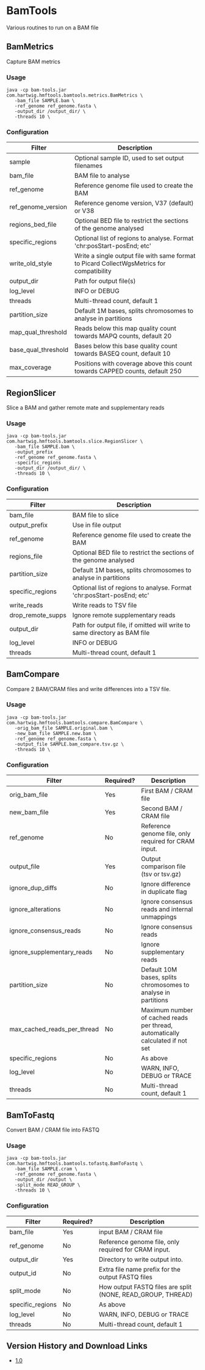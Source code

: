 # BamTools

Various routines to run on a BAM file

## BamMetrics
Capture BAM metrics

### Usage

```
java -cp bam-tools.jar com.hartwig.hmftools.bamtools.metrics.BamMetrics \
   -bam_file SAMPLE.bam \
   -ref_genome ref_genome.fasta \
   -output_dir /output_dir/ \
   -threads 10 \
```

### Configuration

Filter | Description
---|---
sample | Optional sample ID, used to set output filenames
bam_file | BAM file to analyse
ref_genome | Reference genome file used to create the BAM
ref_genome_version | Reference genome version, V37 (default) or V38
regions_bed_file | Optional BED file to restrict the sections of the genome analysed
specific_regions | Optional list of regions to analyse. Format 'chr:posStart-posEnd; etc'
write_old_style | Write a single output file with same format to Picard CollectWgsMetrics for compatibility
output_dir | Path for output file(s)
log_level | INFO or DEBUG
threads | Multi-thread count, default 1
partition_size | Default 1M bases, splits chromosomes to analyse in partitions
map_qual_threshold | Reads below this map quality count towards MAPQ counts, default 20
base_qual_threshold | Bases below this base quality count towards BASEQ count, default 10
max_coverage | Positions with coverage above this count towards CAPPED counts, default 250


## RegionSlicer
Slice a BAM and gather remote mate and supplementary reads

### Usage

```
java -cp bam-tools.jar com.hartwig.hmftools.bamtools.slice.RegionSlicer \
   -bam_file SAMPLE.bam \
   -output_prefix 
   -ref_genome ref_genome.fasta \
   -specific_regions 
   -output_dir /output_dir/ \
   -threads 10 \
```

### Configuration

Filter | Description
---|---
bam_file | BAM file to slice
output_prefix | Use in file output
ref_genome | Reference genome file used to create the BAM
regions_file | Optional BED file to restrict the sections of the genome analysed
partition_size | Default 1M bases, splits chromosomes to analyse in partitions
specific_regions | Optional list of regions to analyse. Format 'chr:posStart-posEnd; etc'
write_reads | Write reads to TSV file
drop_remote_supps | Ignore remote supplementary reads
output_dir | Path for output file, if omitted will write to same directory as BAM file
log_level | INFO or DEBUG
threads | Multi-thread count, default 1


## BamCompare
Compare 2 BAM/CRAM files and write differences into a TSV file.

### Usage

```
java -cp bam-tools.jar com.hartwig.hmftools.bamtools.compare.BamCompare \
   -orig_bam_file SAMPLE.original.bam \
   -new_bam_file SAMPLE.new.bam \
   -ref_genome ref_genome.fasta \
   -output_file SAMPLE.bam_compare.tsv.gz \ 
   -threads 10 \
```

### Configuration

| Filter                      | Required? | Description                                                                    |
|-----------------------------|-----------|--------------------------------------------------------------------------------|
| orig_bam_file               | Yes       | First BAM / CRAM file                                                          |
| new_bam_file                | Yes       | Second BAM / CRAM file                                                         |
| ref_genome                  | No        | Reference genome file, only required for CRAM input.                           |
| output_file                 | Yes       | Output comparison file (tsv or tsv.gz)                                         |
| ignore_dup_diffs            | No        | Ignore difference in duplicate flag                                            |
| ignore_alterations          | No        | Ignore consensus reads and internal unmappings                                 |
| ignore_consensus_reads      | No        | Ignore consensus reads                                                         |
| ignore_supplementary_reads  | No        | Ignore supplementary reads                                                     |
| partition_size              | No        | Default 10M bases, splits chromosomes to analyse in partitions                 |
| max_cached_reads_per_thread | No        | Maximum number of cached reads per thread, automatically calculated if not set |
| specific_regions            | No        | As above                                                                       |
| log_level                   | No        | WARN, INFO, DEBUG or TRACE                                                     |
| threads                     | No        | Multi-thread count, default 1                                                  |

## BamToFastq

Convert BAM / CRAM file into FASTQ

### Usage

```
java -cp bam-tools.jar com.hartwig.hmftools.bamtools.tofastq.BamToFastq \
   -bam_file SAMPLE.cram \
   -ref_genome ref_genome.fasta \
   -output_dir /output \
   -split_mode READ_GROUP \ 
   -threads 10 \
```

### Configuration

| Filter           | Required? | Description                                                                    |
|------------------|-----------|--------------------------------------------------------------------------------|
| bam_file         | Yes       | input BAM / CRAM file                                                          |
| ref_genome       | No        | Reference genome file, only required for CRAM input.                           |
| output_dir       | Yes       | Directory to write output into.                                                |
| output_id        | No        | Extra file name prefix for the output FASTQ files                              |
| split_mode       | No        | How output FASTQ files are split (NONE, READ_GROUP, THREAD)                    |
| specific_regions | No        | As above                                                                       |
| log_level        | No        | WARN, INFO, DEBUG or TRACE                                                     |
| threads          | No        | Multi-thread count, default 1                                                  |


## Version History and Download Links
- [1.0](https://github.com/hartwigmedical/hmftools/releases/tag/bam-tools-v1.0)
